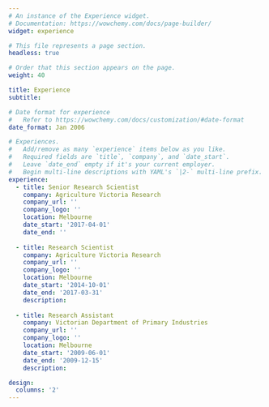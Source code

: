 ```yaml
---
# An instance of the Experience widget.
# Documentation: https://wowchemy.com/docs/page-builder/
widget: experience

# This file represents a page section.
headless: true

# Order that this section appears on the page.
weight: 40

title: Experience
subtitle:

# Date format for experience
#   Refer to https://wowchemy.com/docs/customization/#date-format
date_format: Jan 2006

# Experiences.
#   Add/remove as many `experience` items below as you like.
#   Required fields are `title`, `company`, and `date_start`.
#   Leave `date_end` empty if it's your current employer.
#   Begin multi-line descriptions with YAML's `|2-` multi-line prefix.
experience:
  - title: Senior Research Scientist
    company: Agriculture Victoria Research
    company_url: ''
    company_logo: ''
    location: Melbourne
    date_start: '2017-04-01'
    date_end: ''
        
  - title: Research Scientist
    company: Agriculture Victoria Research
    company_url: ''
    company_logo: ''
    location: Melbourne
    date_start: '2014-10-01'
    date_end: '2017-03-31'
    description: 
    
  - title: Research Assistant
    company: Victorian Department of Primary Industries
    company_url: ''
    company_logo: ''
    location: Melbourne
    date_start: '2009-06-01'
    date_end: '2009-12-15'
    description: 

design:
  columns: '2'
---
```

